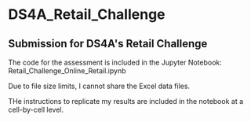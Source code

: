 # DS4A_Retail_Challenge

## Submission for DS4A's Retail Challenge

The code for the assessment is included in the Jupyter Notebook: Retail_Challenge_Online_Retail.ipynb

Due to file size limits, I cannot share the Excel data files.

THe instructions to replicate my results are included in the notebook at a cell-by-cell level. 
